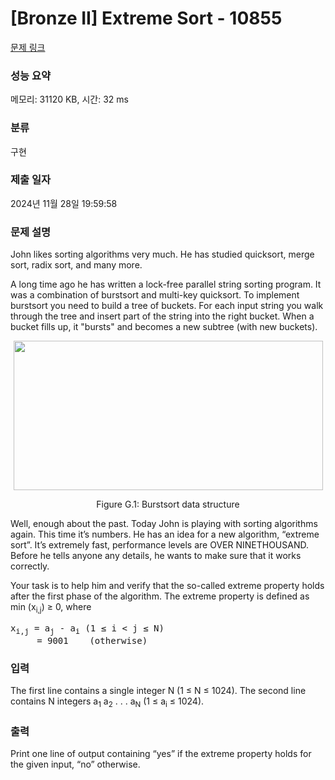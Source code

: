 # [Bronze II] Extreme Sort - 10855 

[문제 링크](https://www.acmicpc.net/problem/10855) 

### 성능 요약

메모리: 31120 KB, 시간: 32 ms

### 분류

구현

### 제출 일자

2024년 11월 28일 19:59:58

### 문제 설명

<p>John likes sorting algorithms very much. He has studied quicksort, merge sort, radix sort, and many more.</p>

<p>A long time ago he has written a lock-free parallel string sorting program. It was a combination of burstsort and multi-key quicksort. To implement burstsort you need to build a tree of buckets. For each input string you walk through the tree and insert part of the string into the right bucket. When a bucket fills up, it "bursts" and becomes a new subtree (with new buckets).</p>

<p style="text-align:center"><img alt="" src="https://onlinejudgeimages.s3-ap-northeast-1.amazonaws.com/problem/10855/1.png" style="height:239px; width:495px"></p>

<p style="text-align:center">Figure G.1: Burstsort data structure</p>

<p>Well, enough about the past. Today John is playing with sorting algorithms again. This time it’s numbers. He has an idea for a new algorithm, “extreme sort”. It’s extremely fast, performance levels are OVER NINETHOUSAND. Before he tells anyone any details, he wants to make sure that it works correctly.</p>

<p>Your task is to help him and verify that the so-called extreme property holds after the first phase of the algorithm. The extreme property is defined as min (x<sub>i,j</sub>) ≥ 0, where</p>

<pre>x<sub>i,j</sub> = a<sub>j</sub> - a<sub>i</sub> (1 ≤ i < j ≤ N)
     = 9001    (otherwise)</pre>

### 입력 

 <p>The first line contains a single integer N (1 ≤ N ≤ 1024). The second line contains N integers a<sub>1</sub> a<sub>2</sub> . . . a<sub>N</sub> (1 ≤ a<sub>i</sub> ≤ 1024).</p>

### 출력 

 <p>Print one line of output containing “yes” if the extreme property holds for the given input, “no” otherwise.</p>

